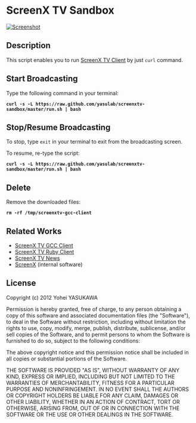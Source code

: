 # ScreenX TV Sandbox

[![Screenshot](https://raw.github.com/tompng/screenxtv-gcc-client/master/images/ss-screenxtv.png)](http://screenx.tv)

## Description

This script enables you to run [ScreenX TV Client](https://github.com/tompng/screenxtv-gcc-client) by just `curl` command.

## Start Broadcasting

Type the following command in your terminal:

__`curl -s -L https://raw.github.com/yasulab/screenxtv-sandbox/master/run.sh | bash`__

## Stop/Resume Broadcasting

To stop, type `exit` in your terminal to exit from the broadcasting screen.

To resume, re-type the script:

__`curl -s -L https://raw.github.com/yasulab/screenxtv-sandbox/master/run.sh | bash`__

## Delete

Remove the downloaded files:

__`rm -rf /tmp/screenxtv-gcc-client`__

## Related Works

- [ScreenX TV GCC Client](https://github.com/tompng/screenxtv-gcc-client)
- [ScreenX TV Ruby Client](https://github.com/tompng/screenxtv-ruby-client)
- [ScreenX TV News](https://github.com/yasulab/screenxtv-news)
- [ScreenX](https://github.com/tompng/screenx) (internal software)

## License

Copyright (c) 2012 Yohei YASUKAWA

Permission is hereby granted, free of charge, to any person obtaining a copy of this software and associated documentation files (the "Software"), to deal in the Software without restriction, including without limitation the rights to use, copy, modify, merge, publish, distribute, sublicense, and/or sell copies of the Software, and to permit persons to whom the Software is furnished to do so, subject to the following conditions:

The above copyright notice and this permission notice shall be included in all copies or substantial portions of the Software.

THE SOFTWARE IS PROVIDED "AS IS", WITHOUT WARRANTY OF ANY KIND, EXPRESS OR IMPLIED, INCLUDING BUT NOT LIMITED TO THE WARRANTIES OF MERCHANTABILITY, FITNESS FOR A PARTICULAR PURPOSE AND NONINFRINGEMENT. IN NO EVENT SHALL THE AUTHORS OR COPYRIGHT HOLDERS BE LIABLE FOR ANY CLAIM, DAMAGES OR OTHER LIABILITY, WHETHER IN AN ACTION OF CONTRACT, TORT OR OTHERWISE, ARISING FROM, OUT OF OR IN CONNECTION WITH THE SOFTWARE OR THE USE OR OTHER DEALINGS IN THE SOFTWARE.
